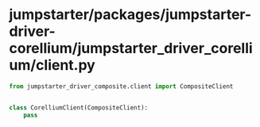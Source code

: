 # jumpstarter/packages/jumpstarter-driver-corellium/jumpstarter_driver_corellium/client.py

```python
from jumpstarter_driver_composite.client import CompositeClient


class CorelliumClient(CompositeClient):
    pass

```